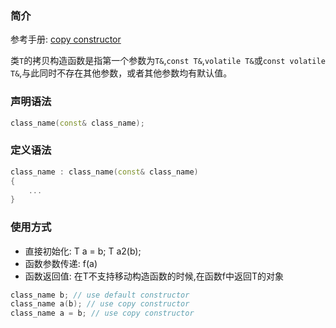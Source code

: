 ### 简介

参考手册: [copy constructor][copy_constructor]

类`T`的拷贝构造函数是指第一个参数为`T&`,`const T&`,`volatile T&`或`const volatile T&`,与此同时不存在其他参数，或者其他参数均有默认值。

### 声明语法

```cpp
class_name(const& class_name);
```

### 定义语法

```cpp
class_name : class_name(const& class_name)
{
    ...
}
```

### 使用方式

* 直接初始化: T a = b; T a2(b);
* 函数参数传递: f(a)
* 函数返回值: 在T不支持移动构造函数的时候,在函数f中返回T的对象

```cpp
class_name b; // use default constructor
class_name a(b); // use copy constructor
class_name a = b; // use copy constructor
```

[copy_constructor]:https://en.cppreference.com/w/cpp/language/copy_constructor